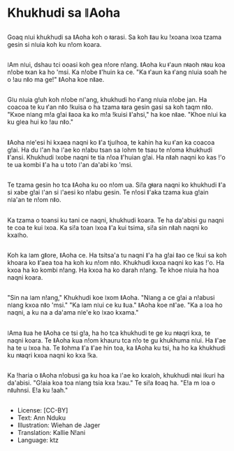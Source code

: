 # Khukhudi sa ǁAoha

##
Goaq nǀui khukhudi sa ǁAoha koh o ǂarasi. Sa koh ǁau ku ǃxoana ǀxoa tzama gesin si nǀuia koh ku nǃom koara.

##
ǀAm nǀui, dshau tci ooasi koh gea nǃore nǃang. ǁAoha ku ǂ'aun nǂaoh nǂau koa nǃobe ǂxan ka ho 'msi. Ka nǃobe ǁ'huin ka ce. "Ka ǂ'aun ka ǂ'ang nǀuia soah he o ǃau nǁo ma ge!" ǁAoha koe nǁae.

##
Gǀu nǀuia gǃuh koh nǃobe nǀ'ang, khukhudi ho ǂ'ang nǀuia nǃobe jan. Ha coacoa te ku ǂ'an nǁo ǃkuisa o ha tzama ǂara gesin gasi sa koh taqm nǁo. "Kxoe nǀang mǃa gǃai ǁaoa ka ko mǃa ǃkuisi ǁ'ahsi," ha koe nǁae. "Khoe nǀui ka ku gǀea hui ko ǃau nǁo."

##
ǁAoha nǀe'esi hi kxaea naqni ko ǁ'a tjuǀhoa, te kahin ha ku ǂ'an ka coacoa gǃai. Ha du ǀ'an ha ǀ'ae ko nǃabu tsan sa ǀohm te tsau te nǃoma khukhudi ǁ'ansi. Khukhudi ǀxobe naqni te tia nǃoa ǁ'huian gǃai. Ha nǁah naqni ko kas ǃ'o te ua kombi ǁ'a ha u toto ǀ'an da'abi ko 'msi.

##
Te tzama gesin ho tca ǁAoha ku oo nǃom ua. Siǃa gǂara naqni ko khukhudi ǁ'a si xabe gǃai ǀ'an si ǀ'aesi ko nǃabu gesin. Te nǃosi ǁ'aka tzama kua gǃain nǀa'an te nǃom nǁo.

##
Ka tzama o toansi ku tani ce naqni, khukhudi koara. Te ha da'abisi gu naqni te coa te kui ǀxoa. Ka siǃa toan ǀxoa ǁ'a kui tsima, siǃa sin nǁah naqni ko kxaǀho.

##
Koh ka ǀam gǁore, ǁAoha ce. Ha tsitsa'a tu naqni ǁ'a ha gǃai ǁao ce ǃkui sa koh khoara ko ǁ'aea toa ha koh ku nǃom nǁo. Khukhudi kxoa naqni ko kas ǃ'o. Ha kxoa ha ko kombi nǃang. Ha kxoa ha ko darah nǃang. Te khoe nǀuia ha hoa naqni koara.

##
"Sin na ǀam nǃang," Khukhudi koe ǀxom ǁAoha. "Nǀang a ce gǃai a nǃabusi nǀang kxoa nǁo 'msi." "Ka ǀam nǀui ce ku ǁua." ǁAoha koe nǁ'ae. "Ka a ǀoa ho naqni, a ku na a da'ama nǀe'e ko ǀxao kxama."

##
ǀAma ǁua he ǁAoha ce tsi gǃa, ha ho tca khukhudi te ge ku nǂaqri kxa, te naqni koara. Te ǁAoha kua nǃom khauru tca nǃo te gu khukhuma nǀui. Ha ǁ'ae ha te u ǀxoa ha. Te ǁohma ǁ'a ǁ'ae hin toa, ka ǁAoha ku tsi, ha ho ka khukhudi ku nǂaqri kxoa naqni ko kxa ǃka.

##
Ka ǃharia o ǁAoha nǃobusi ga ku hoa ka ǀ'ae ko kxaǀoh, khukhudi nǂai ǀkuri ha da'abisi. "Gǃaia koa toa nǀang tsia kxa ǃxau." Te siǃa ǁoaq ha. "Eǃa m ǀoa o nǁuhnsi. Eǃa ku ǃaah."

##
* License: [CC-BY]
* Text: Ann Nduku
* Illustration: Wiehan de Jager
* Translation: Kallie N!ani
* Language: ktz
